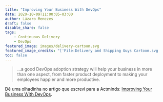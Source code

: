 ```yaml
---
title: "Improving Your Business With DevOps"
date: 2020-10-09T11:00:05-03:00
author: Lázaro Menezes
draft: false
disable_share: false
tags: 
    - Continuous Delivery
    - DevOps
featured_image: images/delivery-cartoon.svg
featured_image_credits: "['File:Delivery and Shipping Guys Cartoon.svg'](https://commons.wikimedia.org/w/index.php?curid=69760875) by [Free Clip Art](https://vectortoons.com/free-stuff/) is licensed under [CC BY-SA 4.0](https://creativecommons.org/licenses/by-sa/4.0?ref=ccsearch&atype=html')"
toc: false
---
```


> ...a good DevOps adoption strategy will help your business in more than one aspect, from faster product deployment to making your employees happier and more productive.

Dê uma olhadinha no artigo que escrevi para a Actminds: [Improving Your Business With DevOps](https://www.actminds.com/blog/improving-your-business-with-devops/).